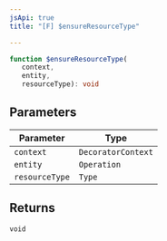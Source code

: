```yaml
---
jsApi: true
title: "[F] $ensureResourceType"

---
```

```ts
function $ensureResourceType(
   context, 
   entity, 
   resourceType): void
```

## Parameters

| Parameter | Type |
| ------ | ------ |
| `context` | `DecoratorContext` |
| `entity` | `Operation` |
| `resourceType` | `Type` |

## Returns

`void`
